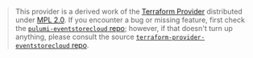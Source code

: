 > This provider is a derived work of the [Terraform Provider](https://github.com/EventStore/terraform-provider-eventstorecloud)
> distributed under [MPL 2.0](https://www.mozilla.org/en-US/MPL/2.0/). If you encounter a bug or missing feature,
> first check the [`pulumi-eventstorecloud` repo](https://github.com/EventStore/pulumi-eventstorecloud/issues); however, if that doesn't turn up anything,
> please consult the source [`terraform-provider-eventstorecloud` repo](https://github.com/EventStore/terraform-provider-eventstorecloud/issues).